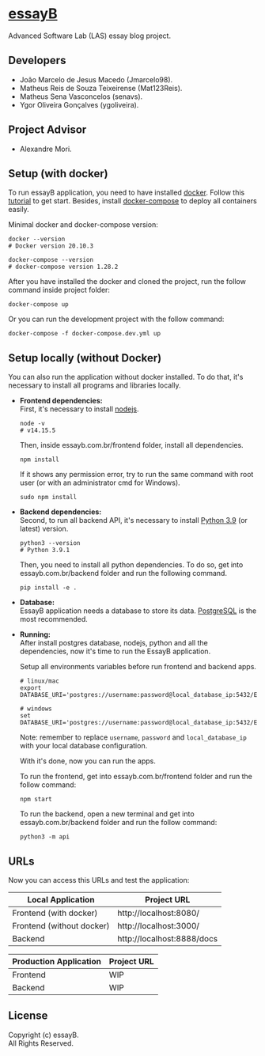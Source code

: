 # [essayB](https://essayb.com.br/)
Advanced Software Lab (LAS) essay blog project.

## Developers
* João Marcelo de Jesus Macedo (Jmarcelo98).
* Matheus Reis de Souza Teixeirense (Mat123Reis).
* Matheus Sena Vasconcelos (senavs).
* Ygor Oliveira Gonçalves (ygoliveira).

## Project Advisor
* Alexandre Mori.

## Setup (with docker)
To run essayB application, you need to have installed [docker](https://docs.docker.com/). 
Follow this [tutorial](https://docs.docker.com/engine/install/ubuntu/) to get start.
Besides, install [docker-compose](https://docs.docker.com/compose/install/) to deploy all containers easily.  

Minimal docker and docker-compose version:
```shell
docker --version
# Docker version 20.10.3

docker-compose --version
# docker-compose version 1.28.2
```

After you have installed the docker and cloned the project, run the follow command inside project folder:
```shell
docker-compose up
```

Or you can run the development project with the follow command:
```shell
docker-compose -f docker-compose.dev.yml up
```

## Setup locally (without Docker)
You can also run the application without docker installed. To do that, it's necessary to install all programs and libraries locally.

- **Frontend dependencies:**  
  First, it's necessary to install [nodejs](https://nodejs.org/en/download/).
  ```shell
  node -v
  # v14.15.5
  ```

  Then, inside essayb.com.br/frontend folder, install all dependencies.
  ```shell
  npm install
  ```
  
  If it shows any permission error, try to run the same command with root user (or with an administrator cmd for Windows).
  ```shell
  sudo npm install
  ```

- **Backend dependencies:**  
  Second, to run all backend API, it's necessary to install [Python 3.9](https://www.python.org/downloads/) (or latest) version.
  ```shell
  python3 --version
  # Python 3.9.1
  ```
  
  Then, you need to install all python dependencies. To do so, get into essayb.com.br/backend folder and run the following command.
  ```shell
  pip install -e .
  ```

- **Database:**  
  EssayB application needs a database to store its data. [PostgreSQL](https://www.postgresql.org/download/) is the most recommended.
  

- **Running:**  
  After install postgres database, nodejs, python and all the dependencies, now it's time to run the EssayB application.
  
  Setup all environments variables before run frontend and backend apps.
  ```shell
  # linux/mac
  export DATABASE_URI='postgres://username:password@local_database_ip:5432/ESSAYB_DEV'
  ```
  ```shell
  # windows
  set DATABASE_URI='postgres://username:password@local_database_ip:5432/ESSAYB_DEV'
  ```
  
  Note: remember to replace `username`, `password` and `local_database_ip` with your local database configuration.

  With it's done, now you can run the apps.
  
  To run the frontend, get into essayb.com.br/frontend folder and run the follow command:
  ```shell
  npm start
  ```
  
  To run the backend, open a new terminal and get into essayb.com.br/backend folder and run the follow command:
  ```shell
  python3 -m api
  ```

## URLs
Now you can access this URLs and test the application:  

| Local Application            	| Project URL                	|
|---------------------------	|----------------------------	|
| Frontend (with docker)    	| http://localhost:8080/     	|
| Frontend (without docker) 	| http://localhost:3000/     	|
| Backend                   	| http://localhost:8888/docs 	|

| Production Application 	| Project URL 	|
|------------------------	|-------------	|
| Frontend               	| WIP         	|
| Backend                	| WIP         	|
  
## License
Copyright (c) essayB.  
All Rights Reserved.